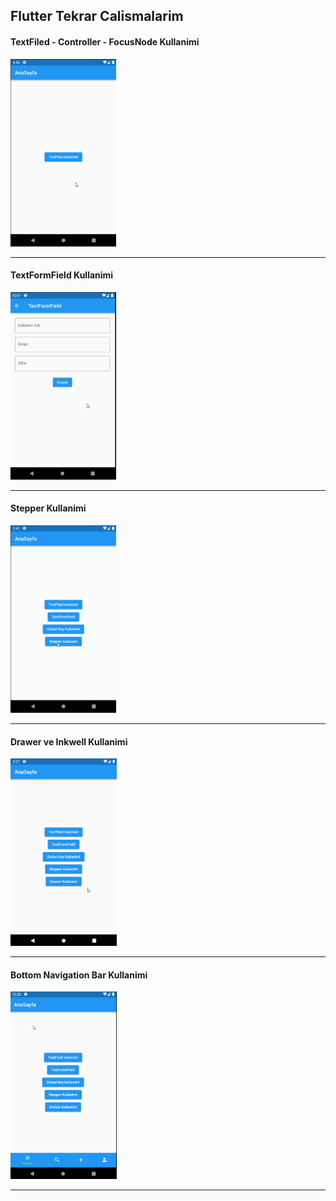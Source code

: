 ## Flutter Tekrar Calismalarim

#### TextFiled - Controller - FocusNode Kullanimi
<img src ="images/textfieldkullanimi.gif" height = 300>
<hr>

#### TextFormField Kullanimi
<img src ="images/textformfieldkullanimi.gif" height = 300>
<hr>

#### Stepper Kullanimi
<img src ="images/stepperKullanimi.gif" height = 300>
<hr>

####  Drawer ve Inkwell Kullanimi
<img src ="images/drawerVeInkwellKullanimi.gif" height = 300>
<hr>

#### Bottom Navigation Bar Kullanimi
<img src ="images/bottomnavigationbar.gif" height = 300>
<hr>
